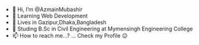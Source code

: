 - 👋 Hi, I’m @AzmainMubashir
- 🌱 Learning Web Development
- 🚩 Lives in Gazipur,Dhaka,Bangladesh
- 🏢 Studing B.Sc in Civil Engineering at Mymensingh Engineering College
- 📫 How to reach me...? ... Check my Profile 😉
